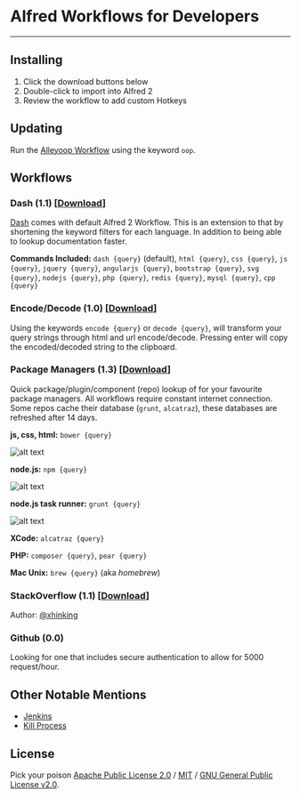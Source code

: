 # Alfred Workflows for Developers

***

## Installing
1. Click the download buttons below
2. Double-click to import into Alfred 2
3. Review the workflow to add custom Hotkeys

## Updating
Run the [Alleyoop Workflow](http://www.alfredforum.com/topic/1582-alleyoop-update-alfred-workflows/) using the keyword `oop`.

## Workflows
### Dash (1.1) [[Download](https://raw.github.com/willfarrell/alfred-workflows/master/Dash.alfredworkflow)]
[Dash](http://kapeli.com/) comes with default Alfred 2 Workflow. This is an extension to that by shortening the keyword filters for each language. In addition to being able to lookup documentation faster.

**Commands Included:** `dash {query}` (default), `html {query}`, `css {query}`, `js {query}`, `jquery {query}`, `angularjs {query}`, `bootstrap {query}`, `svg {query}`, `nodejs {query}`, `php {query}`, `redis {query}`, `mysql {query}`, `cpp {query}`

### Encode/Decode (1.0) [[Download](https://raw.github.com/willfarrell/alfred-workflows/master/encode-decode.alfredworkflow)]
Using the keywords `encode {query}` or `decode {query}`, will transform your query strings through html and url encode/decode. Pressing enter will copy the encoded/decoded string to the clipboard.

### Package Managers (1.3) [[Download](https://raw.github.com/willfarrell/alfred-workflows/master/Package%20Managers.alfredworkflow)]
Quick package/plugin/component (repo) lookup of for your favourite package managers. All workflows require constant internet connection. Some repos cache their database (`grunt`, `alcatraz`), these databases are refreshed after 14 days.

**js, css, html:** `bower {query}` 

![alt text][bower]

**node.js:** `npm {query}`

![alt text][npm]

**node.js task runner:** `grunt {query}`

![alt text][grunt]

**XCode:** `alcatraz {query}`

**PHP:** `composer {query}`, `pear {query}`

**Mac Unix:** `brew {query}` (aka *homebrew*)

### StackOverflow (1.1) [[Download](https://raw.github.com/willfarrell/alfred-workflows/master/StackOverflow.alfredworkflow)]
Author: [@xhinking](https://github.com/tzarskyz/Alfred-1)

### Github (0.0)
Looking for one that includes secure authentication to allow for 5000 request/hour.

## Other Notable Mentions
- [Jenkins](https://github.com/jeroenseegers/alfred-jenkins-workflow)
- [Kill Process](https://github.com/nathangreenstein/alfred-process-killer)

## License
Pick your poison [Apache Public License 2.0](http://www.apache.org/licenses/LICENSE-2.0.html) / [MIT](http://opensource.org/licenses/MIT) / [GNU General Public License v2.0](http://www.gnu.org/licenses/gpl-2.0.html).

[bower]: https://raw.github.com/willfarrell/alfred-workflows/master/Screenshots/bower.png  "Sample bower result"
[grunt]: https://raw.github.com/willfarrell/alfred-workflows/master/Screenshots/grunt.png "Sample grunt result"
[npm]: https://raw.github.com/willfarrell/alfred-workflows/master/Screenshots/npm.png "Sample npm result"

[st]: https://raw.github.com/willfarrell/alfred-workflows/master/Screenshots/st.png "Sample StackOverflow result"